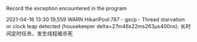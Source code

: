 Record the exception encountered in the program

2021-04-16 13:30:19,559  WARN HikariPool:787 - gxcp - Thread starvation or clock leap detected (housekeeper delta=27m46s22ms263µs400ns).
长时间定时任务，发生线程被杀死
